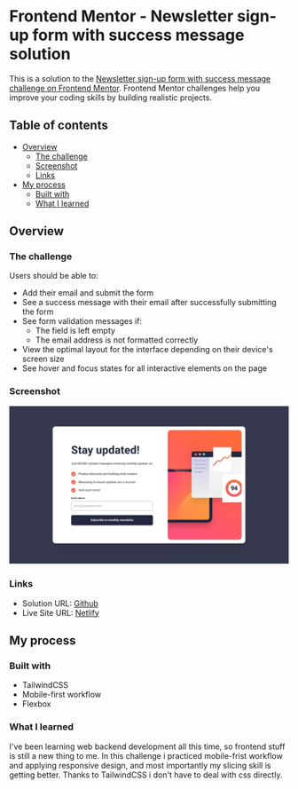 # Frontend Mentor - Newsletter sign-up form with success message solution

This is a solution to the [Newsletter sign-up form with success message challenge on Frontend Mentor](https://www.frontendmentor.io/challenges/newsletter-signup-form-with-success-message-3FC1AZbNrv). Frontend Mentor challenges help you improve your coding skills by building realistic projects. 

## Table of contents

- [Overview](#overview)
  - [The challenge](#the-challenge)
  - [Screenshot](#screenshot)
  - [Links](#links)
- [My process](#my-process)
  - [Built with](#built-with)
  - [What I learned](#what-i-learned)

## Overview

### The challenge

Users should be able to:

- Add their email and submit the form
- See a success message with their email after successfully submitting the form
- See form validation messages if:
  - The field is left empty
  - The email address is not formatted correctly
- View the optimal layout for the interface depending on their device's screen size
- See hover and focus states for all interactive elements on the page

### Screenshot

![](./screenshot.jpg)


### Links

- Solution URL: [Github](https://github.com/abyanfalah/frontend-mentor-newsletter-signup)
- Live Site URL: [Netlify](https://abyanf-fm-newsletter-signup.netlify.app/)

## My process

### Built with

- TailwindCSS
- Mobile-first workflow
- Flexbox

### What I learned

I've been learning web backend development all this time, so frontend stuff is still a new thing to me. In this challenge i practiced mobile-frist workflow and applying responsive design, and most importantly my slicing skill is getting better. Thanks to TailwindCSS i don't have to deal with css directly.